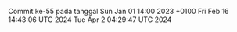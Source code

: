 Commit ke-55 pada tanggal Sun Jan 01 14:00 2023 +0100
Fri Feb 16 14:43:06 UTC 2024
Tue Apr  2 04:29:47 UTC 2024
